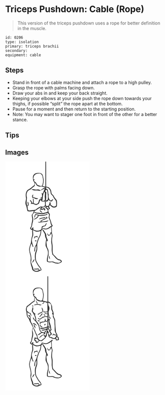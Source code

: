 # Triceps Pushdown: Cable (Rope)
> This version of the triceps pushdown uses a rope for better definition in the muscle.

``` 
id: 0206 
type: isolation 
primary: triceps brachii 
secondary:  
equipment: cable 
``` 

## Steps

 - Stand in front of a cable machine and attach a rope to a high pulley.
 - Grasp the rope with palms facing down.
 - Draw your abs in and keep your back straight.
 - Keeping your elbows at your side push the rope down towards your thighs, if possible “split” the rope apart at the bottom.
 - Pause for a moment and then return to the starting position.
 - Note: You may want to stager one foot in front of the other for a better stance.

## Tips


## Images

<svg width="203pt" height="275pt" viewBox="0 0 203 275" xmlns="http://www.w3.org/2000/svg">
  <g fill="#FFF">
    <path d="M0 0h96.63c-.06 20.05.09 40.11-.08 60.16-2.21-.46-4.4-.98-6.57-1.59 1.83-4.29 2.43-8.98 2.8-13.59-.23-3.78-1.55-7.39-2.12-11.13-.61-3.59-4.07-6.24-7.6-6.47-4.82-.49-10.57-.47-13.97 3.57-3.39 3.48-2.63 8.67-2 13.03.23 2.48 1.84 4.45 3.25 6.38-.05 1.98-.09 3.96-.11 5.94-4.86 3.12-8.52 7.9-13.91 10.21-7.02 3.45-7.65 12.7-6.52 19.51 1.37 5.91-2.96 11.87-.35 17.63 2.25 4.7 2.59 9.95 4.04 14.89 4.76 2.22 10.17.39 15.08-.25.03 3.86-2.84 6.54-4.56 9.7-.45 3.71 1.35 7.24 1.14 10.96-.2 4.8-2.05 9.35-2.29 14.16-.04 2.61-2.07 4.48-3.09 6.73.96 1.99 2.98 5.42 5.51 3.36-1.23 5.65 1.2 11.56-1.08 17.03-1.72 4.71-1.63 9.78-2.41 14.68-1.42 5.32-3.93 10.45-4.14 16.04.11 8.18 4.75 15.8 3.53 24.09-1.11 6.39.53 12.92 2.8 18.88.91 2.44.4 5.71 2.93 7.25 4.2 3.85 10.87 4.17 15.68 1.31 1.65-.66 3.28-1.36 4.87-2.13-.59-5.96-6-9.38-8.51-14.41-1.92-3.53-4.61-6.83-5.04-10.97-.9-6.49-.55-13.39 1.9-19.53 2.89-6.84-.25-14.52 2.18-21.48 1.52-4.59 2.77-9.37 5.36-13.51 2.66-4.38 3.03-9.64 3.3-14.62.86-.95 1.71-1.9 2.57-2.84 1.66 3.94 4.6 7.21 6.16 11.16.33 4.18 1.04 8.33 3.4 11.91-1.16 5.15-1.9 10.45-1.59 15.74 1.29 4.57 4.7 8.31 5.32 13.11 2.04 8.39-3.46 16.26-2.04 24.69 2.89 1.84 6.27 2.55 9.64 1.75 5.02-1.17 8.85 3.59 13.84 3.19 3.65.94 7.19-.61 10.31-2.38 1.48-.89 2.73-3.2 1.07-4.53-1.11-2-3.26-2.82-5.41-3.14-3.82-.63-6.33-3.84-8.78-6.53-1.71-1.98-3.91-3.48-5.58-5.49-2.94-8.13-.52-16.93-2.13-25.28-1.21-5.99-.98-12.23.33-18.19.65-3.03-1.52-5.72-1.48-8.72.06-4.67-.15-9.34-.86-13.95.88-.46 1.76-.91 2.64-1.36-.06-.57-.19-1.69-.25-2.25-1.2-1.46-2.44-2.99-2.62-4.94-.72-4.98-3.36-9.36-4.77-14.13-.07-2.56 1.55-5.05.79-7.64-.7-1.58-1.95-2.83-2.79-4.33-.71-2.09-.62-4.35-.75-6.52 1.3-.69 2.61-1.36 3.85-2.14-.06-1.9-1.58-3.33-2.44-4.92.79-1.35 1.58-2.7 2.36-4.05 2.65 2.23 4.77 5.66 8.54 5.98 2.93.79 6.31-.45 8.24-2.73.47-4.67.77-9.5-.08-14.13-1.87-3.53-5.41-5.89-6.9-9.67-.98-2.74-3.51-4.29-5.37-6.35-1.15-3.36-.67-7.24-2.72-10.29-1.33-1.89-2.72-3.86-4.69-5.13-1.92-.91-4.06-1.15-6.08-1.69-.08-20.02.15-40.03-.11-60.04H203v275H0V0z"/>
    <path d="M71.48 31.6c3.5-3.1 8.43-3.13 12.84-3.01 2.2 1.79 4.83 3.63 5.3 6.66.6 4.22 2.17 8.43 1.44 12.75-.45 3.22-1 6.45-2.13 9.51-.73.32-2.2.96-2.93 1.27-2.87-.96-5.83-1.76-8.52-3.16-1.83-1.33-2.31-3.66-3.53-5.43-1.65-1.3-3.4-2.47-4.9-3.95.16-1.38 2.02-3 .94-4.32-.53.18-1.59.54-2.12.73.01-3.9.29-8.42 3.61-11.05z"/>
    <path d="M71.16 50.42c2.38 1.63 2.9 4.68 4.8 6.7 3.18 2.2 7.22 3.92 11.04 2.34 3.54.99 7.3 1.81 10.33 3.98-5.5-1.51-8.8 3.34-13.06 5.51-1.97-1.92-4.63-2.67-7.3-1.95-4.66.98-9.69-2.47-14.02.13 2.03.4 4.03.94 5.88 1.89 4.41.57 9.09-.48 13.29 1.16 1.5-.42 3.15-.57 4.43-1.56 2.62-1.99 5.93-2.65 8.87-4.01-2.27 3.88-3.49 8.27-5.41 12.32-.54-.53-1.62-1.59-2.16-2.11-.04 3.06 1.63 6.03.51 9.09-.09 2.98-3.61 3.02-5.62 4.11 1.92.09 3.84.22 5.75.38-1.97 1.49-4.43 2.02-6.76 2.68-1.25 3.43-1.01 8.21-4.85 9.92-2.92 1.74-5.99-.06-8.59-1.49.79-3.76.34-7.64-.53-11.34-1.12.44-1.44 1.31-.97 2.62.07 3.17.88 6.61-.77 9.53-1.48-2.86-2.95-5.76-5.19-8.12-.49.42-.98.83-1.47 1.25 1.44 1.68 2.74 3.48 3.76 5.46-.47.56-1.41 1.67-1.88 2.23 2.24.17 4.51.13 6.74.48 2.24.95 4.45 1.97 6.83 2.52 2.01-1.08 4.26-1.79 6.05-3.22 1.07-1.62 1.5-3.54 1.88-5.42h.98c-.2-.48-.58-1.42-.77-1.89.81-.3 2.45-.9 3.26-1.2.39 1.02.83 2.01 1.35 2.97 2.59.58 5.27.32 7.9.23-.14 3.88 1.83 9.1-1.93 11.82-2.76 2.31-6.33-.95-9.26.79-3.96 1.73-7.81 3.91-10.83 7.06-5.45 1.04-11 1.42-16.49 2.18-3.9-1.76-2.38-7.18-3.6-10.54.88-.54 1.8-1.02 2.72-1.48.24-3.29.75-7.08-2.08-9.46-.68 3.37 2.07 7.18-.94 9.9-3.1-6.14-.8-13.3-.83-19.81-1.44-4.23-1.33-8.89.66-12.93 1.39-3.87 5.52-5.36 8.91-6.99 2.46-3.48 6.53-5.21 9.43-8.25-.03-2.5-.06-4.99-.06-7.48m-5.07 37.34c.39-.51.79-1.03 1.19-1.54 3.44 2.11 8.35 5.91 12 2.12-4.58-.57-9.4-1.72-13.24-4.26.71-1.63 1.25-3.33 1.54-5.09-3.86 1.39-3.28 5.93-1.49 8.77z"/>
    <path d="M98.11 62.16c4.88-.43 8.2 3.41 10.15 7.37.89 2.71.9 5.64 1.78 8.36 1.67 2.25 4.49 3.61 5.43 6.38 1.23 4.21 5.11 6.8 6.8 10.75.53 3.47.66 7.07.22 10.56-1.91 2.44-5.73 2.83-8.33 1.3-1.75-1.05-3.3-2.4-4.92-3.63-.07-2.3.57-5.49-2.26-6.4.1 3.2-1.29 6.06-2.57 8.91-2.19 1.3-4.6.7-6.81-.21.35-4.36-.55-8.77.31-13.09.55-3.13.92-6.32.54-9.49-.46-3.26.73-6.5.27-9.76-.87-.77-1.78-1.49-2.74-2.15.88-1.3 1.34-3.06 2.87-3.79 2.27.55 2.11 3.46 2.76 5.26.53 6.47 2.23 13.08.44 19.5-.85.08-2.56.25-3.41.34.06 1.5.11 3.01.16 4.52 2.4-1.36 4.67-3.03 5.78-5.65 1.81 2.48 4.12 4.88 7.52 4.14 1.27-1.81 3.18-3.4 3.19-5.81-1.94 1.2-3.6 2.77-5.3 4.28-5.24-2.83-6.4-9.4-5.39-14.8-2-4.12-.66-9.02-3.24-12.99-2.34-.14-3.4-1.57-3.25-3.9zM94.07 72.44c2.71 2.52.96 6.29 1.11 9.48-.46 3.87 1.26 7.95-.65 11.59-1.8.34-3.59.76-5.38 1.17 1.67-7.4.99-15.48 4.92-22.24zM88.69 110.67c3.31-.77 6.45-2.04 9.28-3.93-.54 1.27-1.18 2.51-1.6 3.83 3.16 2.18 7.14 4.82 5.97 9.34-3.94 2.66-8.8 3.05-13.34 4-3.7-.07-7.27-1.46-11.01-1.3-3.16.28-5.82-1.61-8.63-2.69 2.47-2.22 5.7-3.3 8.21-5.47 2.62-2.19 5.69-3.75 8.85-5.03-.39 2.14-1.58 3.56-3.58 4.26 2.74 2.41 6.79 2.76 9.62.31.9 1.28 1.78 2.57 2.59 3.91a574.9 574.9 0 0 0 1.9-3.38c-.37 0-1.1-.01-1.46-.01-.16-1.79-.31-3.58-.52-5.37-.31.96-.94 2.88-1.26 3.84l-1.62-1.81c-1.37 1.46-2.95 2.73-5.08 2.61.52-1.06 1.01-2.14 1.68-3.11m-5.74 4.92c.2 3.61 3.29 7.22 7.1 7.07-2.37-2.36-4.67-4.78-7.1-7.07z"/>
    <path d="M99.35 108.76c.51-.03 1.54-.09 2.06-.13 2.25.8 4.3 2.52 2.99 5.14-1.66-1.18-3.34-2.31-5.04-3.42 0-.4-.01-1.19-.01-1.59zM92 125.81c3.43-.99 6.94-1.74 10.3-2.98 1.03 1.4 2.33 2.63 3.11 4.2.54 2.37-.71 4.64-.93 6.97.79 2.6 2.11 5.01 3.1 7.54 1.91 3.91 1.05 8.86 4.39 12.09-4.11 1.5-6.85 5.29-11.05 6.6-3.88 1.8-7.9-.56-11.83-.81.66-3.79 4.79-3.59 7.54-4.87 1.76-2.17 2.68-4.91 3.21-7.62-1.93 1.74-3.22 4.02-4.28 6.37-2.45.51-4.95.99-7.17 2.22-1.34 2.3.22 5.86-2.21 7.68-5.53 4.04-12.95 3.18-18.56-.24-.01-1.78.03-3.56.01-5.34-2.52.04-2.77 2.78-3.84 4.48l-1.8-2.4c2.52-3.46 2.74-7.75 3.58-11.78 2.3-5.34 2-11.48.37-16.96-.77-2.28.59-4.49 1.2-6.62.6-.02 1.8-.05 2.4-.07-.12-.73-.35-2.19-.46-2.91 2.72 1.58 5.48 3.54 8.79 3.44 4.74-.02 9.39 2.28 14.13 1.01m-4.93 2.67c-5 .31-9.71-1.56-14.45-2.82-1.38 2.92-3.59 6.29-1.63 9.47.51-2.73 1.29-5.4 2.53-7.89 1.88.69 3.75 1.4 5.59 2.21-1.84 4.19-5.79 6.53-9.72 8.42.17.33.52.99.69 1.31 4.23-2.01 9.35-4.14 10.27-9.35 6.56 1.17 13.38.41 19.55-2.08 1.41-.54 1.88-2.15 2.75-3.22-4.7 2.72-10.22 3.69-15.58 3.95m-3.76 7.91c-1.06.34-1.65 1.35-2.43 2.07 4.97-.92 9.74-2.83 14.8-3.19.28-.52.84-1.54 1.12-2.05-4.58.65-9.14 1.58-13.49 3.17m13.86-2.19c1.3.53 3.72.79 4.52-.53-1.01-.95-4.66-1.44-4.52.53m-11.64 7.43c-.23.95-.45 1.91-.66 2.87-2.18.13-4.35.36-6.5.69 3.86 2.46 8.4-.13 12.57-.05 4.54-.44 10.42.3 13.28-4.09-5.76 1.91-12.02 2.82-17.97 2.73 4.12-4.84 11.59-4.9 16.31-9.01-6.16.88-11.66 3.91-17.03 6.86z"/>
    <path d="M89.79 160.04c6.34 5.46 15.15 1.33 20.6-3.36.41 4.39.6 8.8.66 13.21-.44-.11-1.34-.33-1.79-.43-.8 2.39-1.14 5.39-3.4 6.92-2.76-.53-3.73-3.41-4.95-5.56.49 2.54.78 6.61 4.05 7.01 3.03-.35 4.16-3.52 5.57-5.73 2.42 3.6 1.67 7.85.59 11.75.06 4.41-1.03 8.89.15 13.23 1.44 5.91.26 12.03.79 18.01.43 2.72 1.07 5.41 1.5 8.13 6.15 4.78 9.87 13.88 18.74 13.96.66.9 1.46 1.72 1.83 2.8-1.58 1.14-3.19 2.31-5.04 2.97-2.67.01-5.33-.34-7.98-.6-3.15-1.37-6.28-3.26-9.88-2.58-2.88-.17-7.13 1.53-8.83-1.64.23-4.31.03-8.88 1.91-12.87-.36-5.72 1.15-12.03-2.04-17.19-2.41-3.62-2.19-8.08-2.92-12.2-.45-2.49.15-4.95 1.17-7.21l.77 3.47c.35-.8 1.07-2.4 1.42-3.2-1.2-3.65-3.86-6.89-3.74-10.91.16-4.26-2.74-7.59-4.82-11.02-1.16-1.99-2.85-3.6-4.95-4.57l.59-2.39m18.09 74.26c-.64-2.77-1.08-5.57-1.31-8.4-2.01 2.67-1.32 6.41 1.31 8.4zM66.77 164.54c2.67 1.16 5.17 2.84 8.06 3.41 3.55.29 7.02-.75 10.45-1.52-.52 4.3-1.07 8.75-3.03 12.67-3.8 5.85-5.32 12.76-7.5 19.31-3.62 5.21-5.37 11.7-4.51 18.01 2.26-1.37 1.47-4.31 1.82-6.5-.03-3.03 1.32-5.83 2.78-8.4.19 2.81.58 5.63.31 8.45-.33 3.91-2.91 7.18-3.35 11.06-.83 6.62-.73 13.72 2.21 19.85 2 3.14 3.69 6.48 5.65 9.65 2.52 2.6 4.68 5.52 6.46 8.68-1.29.32-2.57.63-3.85.95-.94-1.23-1.2-3.82-3.22-3.66-3.03.4-6.07.69-9.12.46-.15.39-.44 1.16-.59 1.55 3.33.32 6.65.29 9.97-.17.44.5 1.32 1.48 1.76 1.98-3.45 2.81-8.75 2.76-12-.35-2.16-1.75-1.58-4.83-2.7-7.13-1.8-3.83-2.77-7.96-4.32-11.88 2.37-7.68.31-15.61-1.85-23.05-2.51-7.18-.03-14.86 3.21-21.36.98 2.55 1.88 5.13 2.7 7.75.43.03 1.29.09 1.72.13-1.81-6.57-5.19-13.48-3.05-20.37.57-2.45 1.84-4.66 2.47-7.09.32-4.15-.51-8.28-.48-12.43m3.33 15.49c-.55 1.7-.94 3.55 0 5.19.22-.83.65-2.49.87-3.32 1.8-.44 3.59-.89 5.41-1.24.78.89 1.56 1.82 2.38 2.7-.5-1.79-1.17-3.52-1.82-5.25-2.14 1.09-4.49 1.53-6.84 1.92m1.69 11.03c.83-.02 2.5-.05 3.33-.07.12-.37.37-1.12.49-1.49-1.28-.21-2.56-.41-3.84-.61.01.72.01 1.45.02 2.17m-7.03 51.6c3.34-1.48 4.33-5.19 5.99-8.12-3.62.81-4.61 5.17-5.99 8.12z"/>
  </g>
  <g fill="#333">
    <path d="M96.63 0h1.64c.26 20.01.03 40.02.11 60.04 2.02.54 4.16.78 6.08 1.69 1.97 1.27 3.36 3.24 4.69 5.13 2.05 3.05 1.57 6.93 2.72 10.29 1.86 2.06 4.39 3.61 5.37 6.35 1.49 3.78 5.03 6.14 6.9 9.67.85 4.63.55 9.46.08 14.13-1.93 2.28-5.31 3.52-8.24 2.73-3.77-.32-5.89-3.75-8.54-5.98-.78 1.35-1.57 2.7-2.36 4.05.86 1.59 2.38 3.02 2.44 4.92-1.24.78-2.55 1.45-3.85 2.14.13 2.17.04 4.43.75 6.52.84 1.5 2.09 2.75 2.79 4.33.76 2.59-.86 5.08-.79 7.64 1.41 4.77 4.05 9.15 4.77 14.13.18 1.95 1.42 3.48 2.62 4.94.06.56.19 1.68.25 2.25-.88.45-1.76.9-2.64 1.36.71 4.61.92 9.28.86 13.95-.04 3 2.13 5.69 1.48 8.72-1.31 5.96-1.54 12.2-.33 18.19 1.61 8.35-.81 17.15 2.13 25.28 1.67 2.01 3.87 3.51 5.58 5.49 2.45 2.69 4.96 5.9 8.78 6.53 2.15.32 4.3 1.14 5.41 3.14 1.66 1.33.41 3.64-1.07 4.53-3.12 1.77-6.66 3.32-10.31 2.38-4.99.4-8.82-4.36-13.84-3.19-3.37.8-6.75.09-9.64-1.75-1.42-8.43 4.08-16.3 2.04-24.69-.62-4.8-4.03-8.54-5.32-13.11-.31-5.29.43-10.59 1.59-15.74-2.36-3.58-3.07-7.73-3.4-11.91-1.56-3.95-4.5-7.22-6.16-11.16-.86.94-1.71 1.89-2.57 2.84-.27 4.98-.64 10.24-3.3 14.62-2.59 4.14-3.84 8.92-5.36 13.51-2.43 6.96.71 14.64-2.18 21.48-2.45 6.14-2.8 13.04-1.9 19.53.43 4.14 3.12 7.44 5.04 10.97 2.51 5.03 7.92 8.45 8.51 14.41-1.59.77-3.22 1.47-4.87 2.13-4.81 2.86-11.48 2.54-15.68-1.31-2.53-1.54-2.02-4.81-2.93-7.25-2.27-5.96-3.91-12.49-2.8-18.88 1.22-8.29-3.42-15.91-3.53-24.09.21-5.59 2.72-10.72 4.14-16.04.78-4.9.69-9.97 2.41-14.68 2.28-5.47-.15-11.38 1.08-17.03-2.53 2.06-4.55-1.37-5.51-3.36 1.02-2.25 3.05-4.12 3.09-6.73.24-4.81 2.09-9.36 2.29-14.16.21-3.72-1.59-7.25-1.14-10.96 1.72-3.16 4.59-5.84 4.56-9.7-4.91.64-10.32 2.47-15.08.25-1.45-4.94-1.79-10.19-4.04-14.89-2.61-5.76 1.72-11.72.35-17.63-1.13-6.81-.5-16.06 6.52-19.51 5.39-2.31 9.05-7.09 13.91-10.21.02-1.98.06-3.96.11-5.94-1.41-1.93-3.02-3.9-3.25-6.38-.63-4.36-1.39-9.55 2-13.03 3.4-4.04 9.15-4.06 13.97-3.57 3.53.23 6.99 2.88 7.6 6.47.57 3.74 1.89 7.35 2.12 11.13-.37 4.61-.97 9.3-2.8 13.59 2.17.61 4.36 1.13 6.57 1.59.17-20.05.02-40.11.08-60.16M71.48 31.6c-3.32 2.63-3.6 7.15-3.61 11.05.53-.19 1.59-.55 2.12-.73 1.08 1.32-.78 2.94-.94 4.32 1.5 1.48 3.25 2.65 4.9 3.95 1.22 1.77 1.7 4.1 3.53 5.43 2.69 1.4 5.65 2.2 8.52 3.16.73-.31 2.2-.95 2.93-1.27 1.13-3.06 1.68-6.29 2.13-9.51.73-4.32-.84-8.53-1.44-12.75-.47-3.03-3.1-4.87-5.3-6.66-4.41-.12-9.34-.09-12.84 3.01m-.32 18.82c0 2.49.03 4.98.06 7.48-2.9 3.04-6.97 4.77-9.43 8.25-3.39 1.63-7.52 3.12-8.91 6.99-1.99 4.04-2.1 8.7-.66 12.93.03 6.51-2.27 13.67.83 19.81 3.01-2.72.26-6.53.94-9.9 2.83 2.38 2.32 6.17 2.08 9.46-.92.46-1.84.94-2.72 1.48 1.22 3.36-.3 8.78 3.6 10.54 5.49-.76 11.04-1.14 16.49-2.18 3.02-3.15 6.87-5.33 10.83-7.06 2.93-1.74 6.5 1.52 9.26-.79 3.76-2.72 1.79-7.94 1.93-11.82-2.63.09-5.31.35-7.9-.23-.52-.96-.96-1.95-1.35-2.97-.81.3-2.45.9-3.26 1.2.19.47.57 1.41.77 1.89h-.98c-.38 1.88-.81 3.8-1.88 5.42-1.79 1.43-4.04 2.14-6.05 3.22-2.38-.55-4.59-1.57-6.83-2.52-2.23-.35-4.5-.31-6.74-.48.47-.56 1.41-1.67 1.88-2.23-1.02-1.98-2.32-3.78-3.76-5.46.49-.42.98-.83 1.47-1.25 2.24 2.36 3.71 5.26 5.19 8.12 1.65-2.92.84-6.36.77-9.53-.47-1.31-.15-2.18.97-2.62.87 3.7 1.32 7.58.53 11.34 2.6 1.43 5.67 3.23 8.59 1.49 3.84-1.71 3.6-6.49 4.85-9.92 2.33-.66 4.79-1.19 6.76-2.68-1.91-.16-3.83-.29-5.75-.38 2.01-1.09 5.53-1.13 5.62-4.11 1.12-3.06-.55-6.03-.51-9.09.54.52 1.62 1.58 2.16 2.11 1.92-4.05 3.14-8.44 5.41-12.32-2.94 1.36-6.25 2.02-8.87 4.01-1.28.99-2.93 1.14-4.43 1.56-4.2-1.64-8.88-.59-13.29-1.16-1.85-.95-3.85-1.49-5.88-1.89 4.33-2.6 9.36.85 14.02-.13 2.67-.72 5.33.03 7.3 1.95 4.26-2.17 7.56-7.02 13.06-5.51-3.03-2.17-6.79-2.99-10.33-3.98-3.82 1.58-7.86-.14-11.04-2.34-1.9-2.02-2.42-5.07-4.8-6.7m26.95 11.74c-.15 2.33.91 3.76 3.25 3.9 2.58 3.97 1.24 8.87 3.24 12.99-1.01 5.4.15 11.97 5.39 14.8 1.7-1.51 3.36-3.08 5.3-4.28-.01 2.41-1.92 4-3.19 5.81-3.4.74-5.71-1.66-7.52-4.14-1.11 2.62-3.38 4.29-5.78 5.65-.05-1.51-.1-3.02-.16-4.52.85-.09 2.56-.26 3.41-.34 1.79-6.42.09-13.03-.44-19.5-.65-1.8-.49-4.71-2.76-5.26-1.53.73-1.99 2.49-2.87 3.79.96.66 1.87 1.38 2.74 2.15.46 3.26-.73 6.5-.27 9.76.38 3.17.01 6.36-.54 9.49-.86 4.32.04 8.73-.31 13.09 2.21.91 4.62 1.51 6.81.21 1.28-2.85 2.67-5.71 2.57-8.91 2.83.91 2.19 4.1 2.26 6.4 1.62 1.23 3.17 2.58 4.92 3.63 2.6 1.53 6.42 1.14 8.33-1.3.44-3.49.31-7.09-.22-10.56-1.69-3.95-5.57-6.54-6.8-10.75-.94-2.77-3.76-4.13-5.43-6.38-.88-2.72-.89-5.65-1.78-8.36-1.95-3.96-5.27-7.8-10.15-7.37m-4.04 10.28c-3.93 6.76-3.25 14.84-4.92 22.24 1.79-.41 3.58-.83 5.38-1.17 1.91-3.64.19-7.72.65-11.59-.15-3.19 1.6-6.96-1.11-9.48m-5.38 38.23c-.67.97-1.16 2.05-1.68 3.11 2.13.12 3.71-1.15 5.08-2.61l1.62 1.81c.32-.96.95-2.88 1.26-3.84.21 1.79.36 3.58.52 5.37.36 0 1.09.01 1.46.01a574.9 574.9 0 0 1-1.9 3.38c-.81-1.34-1.69-2.63-2.59-3.91-2.83 2.45-6.88 2.1-9.62-.31 2-.7 3.19-2.12 3.58-4.26-3.16 1.28-6.23 2.84-8.85 5.03-2.51 2.17-5.74 3.25-8.21 5.47 2.81 1.08 5.47 2.97 8.63 2.69 3.74-.16 7.31 1.23 11.01 1.3 4.54-.95 9.4-1.34 13.34-4 1.17-4.52-2.81-7.16-5.97-9.34.42-1.32 1.06-2.56 1.6-3.83-2.83 1.89-5.97 3.16-9.28 3.93m10.66-1.91c0 .4.01 1.19.01 1.59 1.7 1.11 3.38 2.24 5.04 3.42 1.31-2.62-.74-4.34-2.99-5.14-.52.04-1.55.1-2.06.13M92 125.81c-4.74 1.27-9.39-1.03-14.13-1.01-3.31.1-6.07-1.86-8.79-3.44.11.72.34 2.18.46 2.91-.6.02-1.8.05-2.4.07-.61 2.13-1.97 4.34-1.2 6.62 1.63 5.48 1.93 11.62-.37 16.96-.84 4.03-1.06 8.32-3.58 11.78l1.8 2.4c1.07-1.7 1.32-4.44 3.84-4.48.02 1.78-.02 3.56-.01 5.34 5.61 3.42 13.03 4.28 18.56.24 2.43-1.82.87-5.38 2.21-7.68 2.22-1.23 4.72-1.71 7.17-2.22 1.06-2.35 2.35-4.63 4.28-6.37-.53 2.71-1.45 5.45-3.21 7.62-2.75 1.28-6.88 1.08-7.54 4.87 3.93.25 7.95 2.61 11.83.81 4.2-1.31 6.94-5.1 11.05-6.6-3.34-3.23-2.48-8.18-4.39-12.09-.99-2.53-2.31-4.94-3.1-7.54.22-2.33 1.47-4.6.93-6.97-.78-1.57-2.08-2.8-3.11-4.2-3.36 1.24-6.87 1.99-10.3 2.98m-2.21 34.23l-.59 2.39c2.1.97 3.79 2.58 4.95 4.57 2.08 3.43 4.98 6.76 4.82 11.02-.12 4.02 2.54 7.26 3.74 10.91-.35.8-1.07 2.4-1.42 3.2l-.77-3.47c-1.02 2.26-1.62 4.72-1.17 7.21.73 4.12.51 8.58 2.92 12.2 3.19 5.16 1.68 11.47 2.04 17.19-1.88 3.99-1.68 8.56-1.91 12.87 1.7 3.17 5.95 1.47 8.83 1.64 3.6-.68 6.73 1.21 9.88 2.58 2.65.26 5.31.61 7.98.6 1.85-.66 3.46-1.83 5.04-2.97-.37-1.08-1.17-1.9-1.83-2.8-8.87-.08-12.59-9.18-18.74-13.96-.43-2.72-1.07-5.41-1.5-8.13-.53-5.98.65-12.1-.79-18.01-1.18-4.34-.09-8.82-.15-13.23 1.08-3.9 1.83-8.15-.59-11.75-1.41 2.21-2.54 5.38-5.57 5.73-3.27-.4-3.56-4.47-4.05-7.01 1.22 2.15 2.19 5.03 4.95 5.56 2.26-1.53 2.6-4.53 3.4-6.92.45.1 1.35.32 1.79.43-.06-4.41-.25-8.82-.66-13.21-5.45 4.69-14.26 8.82-20.6 3.36m-23.02 4.5c-.03 4.15.8 8.28.48 12.43-.63 2.43-1.9 4.64-2.47 7.09-2.14 6.89 1.24 13.8 3.05 20.37-.43-.04-1.29-.1-1.72-.13-.82-2.62-1.72-5.2-2.7-7.75-3.24 6.5-5.72 14.18-3.21 21.36 2.16 7.44 4.22 15.37 1.85 23.05 1.55 3.92 2.52 8.05 4.32 11.88 1.12 2.3.54 5.38 2.7 7.13 3.25 3.11 8.55 3.16 12 .35-.44-.5-1.32-1.48-1.76-1.98-3.32.46-6.64.49-9.97.17.15-.39.44-1.16.59-1.55 3.05.23 6.09-.06 9.12-.46 2.02-.16 2.28 2.43 3.22 3.66 1.28-.32 2.56-.63 3.85-.95a42.227 42.227 0 0 0-6.46-8.68c-1.96-3.17-3.65-6.51-5.65-9.65-2.94-6.13-3.04-13.23-2.21-19.85.44-3.88 3.02-7.15 3.35-11.06.27-2.82-.12-5.64-.31-8.45-1.46 2.57-2.81 5.37-2.78 8.4-.35 2.19.44 5.13-1.82 6.5-.86-6.31.89-12.8 4.51-18.01 2.18-6.55 3.7-13.46 7.5-19.31 1.96-3.92 2.51-8.37 3.03-12.67-3.43.77-6.9 1.81-10.45 1.52-2.89-.57-5.39-2.25-8.06-3.41z"/>
    <path d="M66.09 87.76c-1.79-2.84-2.37-7.38 1.49-8.77-.29 1.76-.83 3.46-1.54 5.09 3.84 2.54 8.66 3.69 13.24 4.26-3.65 3.79-8.56-.01-12-2.12-.4.51-.8 1.03-1.19 1.54zM82.95 115.59c2.43 2.29 4.73 4.71 7.1 7.07-3.81.15-6.9-3.46-7.1-7.07zM87.07 128.48c5.36-.26 10.88-1.23 15.58-3.95-.87 1.07-1.34 2.68-2.75 3.22-6.17 2.49-12.99 3.25-19.55 2.08-.92 5.21-6.04 7.34-10.27 9.35-.17-.32-.52-.98-.69-1.31 3.93-1.89 7.88-4.23 9.72-8.42-1.84-.81-3.71-1.52-5.59-2.21-1.24 2.49-2.02 5.16-2.53 7.89-1.96-3.18.25-6.55 1.63-9.47 4.74 1.26 9.45 3.13 14.45 2.82zM83.31 136.39c4.35-1.59 8.91-2.52 13.49-3.17-.28.51-.84 1.53-1.12 2.05-5.06.36-9.83 2.27-14.8 3.19.78-.72 1.37-1.73 2.43-2.07zM97.17 134.2c-.14-1.97 3.51-1.48 4.52-.53-.8 1.32-3.22 1.06-4.52.53zM85.53 141.63c5.37-2.95 10.87-5.98 17.03-6.86-4.72 4.11-12.19 4.17-16.31 9.01 5.95.09 12.21-.82 17.97-2.73-2.86 4.39-8.74 3.65-13.28 4.09-4.17-.08-8.71 2.51-12.57.05 2.15-.33 4.32-.56 6.5-.69.21-.96.43-1.92.66-2.87zM70.1 180.03c2.35-.39 4.7-.83 6.84-1.92.65 1.73 1.32 3.46 1.82 5.25-.82-.88-1.6-1.81-2.38-2.7-1.82.35-3.61.8-5.41 1.24-.22.83-.65 2.49-.87 3.32-.94-1.64-.55-3.49 0-5.19zM71.79 191.06c-.01-.72-.01-1.45-.02-2.17 1.28.2 2.56.4 3.84.61-.12.37-.37 1.12-.49 1.49-.83.02-2.5.05-3.33.07zM107.88 234.3c-2.63-1.99-3.32-5.73-1.31-8.4.23 2.83.67 5.63 1.31 8.4zM64.76 242.66c1.38-2.95 2.37-7.31 5.99-8.12-1.66 2.93-2.65 6.64-5.99 8.12z"/>
  </g>
</svg>

<svg width="203pt" height="275pt" viewBox="0 0 203 275" xmlns="http://www.w3.org/2000/svg">
  <g fill="#FFF">
    <path d="M0 0h101.64c-.03 20.37.03 40.74-.04 61.11-3.84-.5-7.44-1.96-11.21-2.74 1.13-4.38 2.06-8.85 2.4-13.37-.24-3.79-1.63-7.39-2.15-11.14-.58-3.6-4.09-6.25-7.62-6.47-4.82-.45-10.56-.47-13.95 3.59-3.63 3.8-2.43 9.42-1.82 14.08.23 2.17 2 3.63 3.22 5.27-.24 2.84-.59 5.68-1.02 8.5-6.46 3.3-11.15 9.01-17.42 12.61-1.49 3.57-3.06 7.55-1.68 11.43 1.55 4.1.68 8.61 2.06 12.74 1.14 3.36 4.34 5.51 5.36 8.93.98 2.75 2.07 5.49 3.76 7.89 2.28 3.27 3.23 7.22 5.48 10.51-4.58 6.52-.43 14.51-2.65 21.59-.74 2.81-1.27 5.67-1.48 8.57-.04 2.81-2.27 4.84-3.32 7.3 1.26 1.29 2.51 2.6 3.75 3.92.8-.69 1.61-1.37 2.4-2.07-1.24 3.85-.76 7.92-.43 11.87.36 3.45-1.53 6.55-2.11 9.87-1.03 4.54-.47 9.37-2.2 13.76-1.4 4.09-2.91 8.23-3.3 12.56-.16 6.79 3.07 13.06 3.63 19.77.49 3.59-.67 7.14-.57 10.71 1.02 3.64.79 7.59 2.52 11.02 1.3 2.43 1.19 5.26 2.1 7.79 4.02 4.98 11.99 6.46 17.26 2.65 1.7-.34 3.31-1.01 4.75-1.99-.41-5.97-6.01-9.23-8.39-14.26-1.89-3.56-4.64-6.82-5.07-10.97-.93-6.72-.54-13.86 2.11-20.17 1.84-4.4.81-9.26.99-13.87-.28-5.58 2.33-10.66 3.94-15.85 1.08-3.22 3.61-5.78 4.33-9.16 1.08-3.53.88-7.29 1.76-10.85.85-.86 2.04-1.24 3.08-1.82.51 5.16 5.99 8.3 5.69 13.65-.14 3.34 1.5 6.25 3.02 9.09-1.23 5.16-1.87 10.48-1.61 15.79.57 2.14 1.68 4.09 2.71 6.04 3.34 5.67 3.85 12.74 1.88 18.97-1.27 4.11-1.69 8.42-1.29 12.71 3.89 3.17 8.75 1.54 13.23 1.72 4.62 2.28 9.67 3.97 14.89 3.33 2.82-1.24 7.07-1.89 7.58-5.59-1.31-3.19-4.47-4.47-7.67-4.85-5.3-2.32-8.14-7.87-12.7-11.26-3.47-8.11-.69-17.27-2.42-25.74-1.07-4.28-.75-8.71-.62-13.08.15-2.68 1.67-5.34.88-8.03-2.67-6.23-.71-13.15-2.22-19.65 2.19-.78 3.06-2.29 2.05-4.47-4.05 2.87-7.84 6.29-12.44 8.26-4.25 1.91-8.7-.47-12.89-1.32-.51 5.53-6.59 6.99-11.21 7.14-3.43.07-6.41-1.87-9.48-3.1-.03-1.7-.05-3.39-.05-5.09-.45.07-1.35.19-1.79.25-.59 1.4-1.2 2.8-1.82 4.19-.61-.88-1.21-1.77-1.82-2.66 2.56-3.56 2.7-7.97 3.7-12.07 2.1-5.28 1.82-11.27.16-16.63-1.11-2.51.8-4.84 1.6-7.11 1.69 5.03 4.16 9.74 6 14.7 1.93 2.82 3.17 6 3.71 9.38-2.19-.07-4.36-.42-6.41-1.21-.48 2.49-.91 4.98-1.26 7.5.73.12 2.18.36 2.91.49.71 1.7.68 4.4 2.9 4.88 2.4.56 4.32-1.6 6.01-2.93-2.02-.86-3.95.14-5.56 1.35-.46-2.72-1.12-5.51-4.38-5.72.28-.62.83-1.86 1.11-2.48 1.55-.09 3.09-.18 4.64-.28.82 2.51 2.36 4.89 5.34 4.63l-5.9 1.15c3.8.23 7.68-.31 11.45.39 2.95-2.98 6.35-5.45 9.46-8.25.09-.53.28-1.58.37-2.1.43-.26 1.3-.77 1.73-1.02.51-3.28.95-6.6 2.27-9.68.3.84.89 2.51 1.18 3.35.61-.82 1.22-1.63 1.84-2.44-.68-2.27-1.54-4.59-3.92-5.57.85-1.3 1.46-2.95 3.04-3.54 1.1 3.24 1.81 6.72 4.27 9.27 1.99 2.14.18 4.8-1.81 6.09-.55-1.59-1.08-3.19-1.57-4.79-.49.84-.97 1.68-1.46 2.53.05 3.21 1.43 6.04 3.49 8.43-.04-.38-.11-1.15-.15-1.53 4.61 2.31 9.45 5.06 14.8 3.39.07 1.21.13 2.42.2 3.64 2.59.46 5.18.1 7.57-.96-.28-3.02-.21-7.3-3.99-8.08 1.55-3.98-1.85-7.05-3.22-10.45-1.09-9.29-1.75-18.64-1.94-27.99.09-4.69-4.56-7.86-3.56-12.7l-2.3 1.23c.39 2.12.83 4.26 2.01 6.1 3.19 4.92 1.88 10.98 2.56 16.47.66 4.93-.42 9.93.43 14.84 1.09 3.65 4.38 6.81 3.53 10.87-.37 2.57-2.37 4.47-4.42 5.84-3.81-.2-6.94-3.23-10.88-3.14-.53-.66-1.05-1.32-1.58-1.98 2.52-1.03 4.56-2.83 6.36-4.82-.98-2.27-2.33-4.34-3.9-6.24 1.13-1.56 2.25-3.12 3.39-4.67-.35-.34-1.05-1.04-1.4-1.38.13-5.71-1.75-11.18-3.73-16.45-1.09-2.83 1.01-5.81.1-8.62-.4.29-1.2.89-1.6 1.18l-1.89-1.05c.16-3.55.02-7.11.25-10.66.9 3.49 1.14 7.08 1.15 10.66.47-.58 1.42-1.73 1.89-2.31-.36-4.45-2.21-8.65-2.44-13.12.2-3.13 2.63-5.76 2.22-9.01.44-3.03-1.61-5.43-2.67-8.05-.56-1.95-.26-4.01-.32-6 2.85.69 5.44 2.44 6.9 5.02.88 3.78.3 7.7.75 11.52.79 2.59 2.28 4.9 3.3 7.4-.39.48-1.18 1.46-1.57 1.94.74 1.66 1.49 3.31 2.23 4.98l1.68-2.13c-.15-3.71-.99-7.35-2.67-10.66-1.8-3.49-.22-7.69-1.94-11.21-1.85-3.78-3.97-8.4-8.67-9.04-.13-20.25.11-40.51-.13-60.76H203v275H0V0m107.13 98.33c-.46 1.38 1.15 3.21 2.43 3.57.58-1.41-.95-3.55-2.43-3.57m8 39.67c-.41 1.61-.9 3.19-1.34 4.8.93-.92 1.85-1.85 2.77-2.78 1.8.98 3.65 1.9 5.65 2.42-.07-2.57-3.24-4.06-5.36-2.83l.04-1.61h-1.76z"/>
    <path d="M71.42 31.63c3.52-3.16 8.49-3.21 12.94-3.04 2.18 1.78 4.76 3.6 5.27 6.57.53 4.26 2.24 8.47 1.45 12.81-.56 3.27-.82 6.67-2.33 9.67-.92.38-1.84.76-2.75 1.15-2.7-.87-5.43-1.69-8.01-2.86-2.28-1.13-2.74-3.85-4.04-5.78-1.71-1.24-3.49-2.38-4.91-3.96.22-1.4 2.06-2.99.92-4.35-.53.24-1.6.73-2.13.97.04-3.92.25-8.51 3.59-11.18z"/>
    <path d="M71.02 50.38c3.2 1.87 3.13 6.65 6.85 7.91 4.73 2.77 10.37 1.98 15.54 3.07-1.3 2.2-3.19 3.81-5.69 4.43 1.31-.06 2.63.03 3.92-.25 1.44-1.01 2.06-2.79 3.02-4.21 1.68.68 3.4 1.2 5.15 1.64-.16.5-.48 1.49-.64 1.98.62-.54 1.86-1.64 2.48-2.19-.38 7.13.17 14.28-.01 21.42-3.24.91-6.62 1.59-9.56-.53l-.63 1.64c3.19 2.29 6.89 1.33 10.34.29-.15 1.26.18 4.9-2.08 3.92-1.65-1.28-4.43-1.54-4.87 1.18-.72.01-2.15.04-2.87.05 1.86 1.52 3.67 3.87 1.97 6.25-1.26 0-2.53.01-3.79.02-.37.46-1.1 1.39-1.47 1.86-2.08.42-3.61 1.81-4.87 3.44-1.82-.61-3.47-1.6-5.09-2.62.09 3.15 3.31 3.6 5.71 4.15 1.3-2.55 4.37-2.61 6.16-4.57 1.8-.55 4.57-.53 4.85-3.01 1.26 2.17 4.1 1.09 6.1 1.62-.07 3.17.89 6.81-1.28 9.52-.71-.09-2.12-.26-2.83-.35.18-2.22-.78-4.21-1.76-6.13-.2 2.28-.12 4.63-.9 6.81-1.89 2.17-5.05.14-7.29 1.65-1.37 1-2.94.54-4.29-.22-.26.12-.79.38-1.05.5.51.31 1.54.92 2.06 1.22-.47.93-.96 1.85-1.41 2.79.74.51 2.21 1.51 2.95 2.01-.45-1.51-.92-3.02-1.41-4.52l1.76.77c3.35-2.2 7.81-.75 10.79-3.77l2.48 1.44c.54-.58 1.61-1.76 2.15-2.34.15 4.33.13 8.68.19 13.02-5.53 2.9-12.1 4.18-18.28 3.21.46.61 1.37 1.81 1.83 2.41 5.83 1.4 11.11-2.11 16.75-2.66-.14.79-.29 1.58-.45 2.37-.53-.18-1.57-.54-2.1-.72-.52.44-1.57 1.31-2.09 1.74-3.25 1.25-6.73 1.75-10.2 1.83.22.4.66 1.2.88 1.59 2.67.1 5.42.02 7.82-1.29 1.22-.91 2.45.11 3.46.77l.37-1.87c.24 4.88-.44 9.9-2.44 14.37-2 2.5-3.48-2.22-3.51-3.82.73.07 2.2.2 2.93.27-1.48-2.82.88-5.42 2-7.89-1.09-.62-2.13.07-3.03.68l-1.11 3.63c-2.76-.51-5.56-.93-8.1-2.17-3.96-5.31-3.24-12.21-6.1-17.97-1.32-3.18-3.91-5.56-5.98-8.24.64-5.35-1.17-10.45-3.52-15.16.73-.07 2.21-.21 2.95-.27-2.98-2.21-5.95-4.56-7.83-7.81 1.3-3.03 2.38-7.28.03-10.04-.95 3.41-.99 7.01-2.23 10.35 4.63 6.28 8.69 13.43 9.14 21.41-3.42-.68-3.22-4.91-5.85-6.63-.85 3.26 1.95 5.62 3.93 7.71 2.45 2.22 4.53 4.83 6.03 7.79 6.19 5.39 2.66 15.94 9.88 20.78-3.57 1.46-6.39 4.18-9.27 6.66 3.14-.2 5.89-1.76 8.04-3.99 1.64-1.84 4.17-1.19 6.34-1.18.98.95 1.44 2.08 1.38 3.39-5.38.62-9.56 4.77-12.43 9.11 4.08-2.64 7.58-6.05 11.59-8.8-.49 2.93 2.15 4.46 3.6 6.55-3.14 2.68-6.32 5.32-9.77 7.59-2.24-.75-4.88-1.19-6.11-3.47-2.41-2.87-2.25-6.82-3.68-10.13-1.01-1.9-2.55-3.54-3.11-5.65-1.41-6.72-7.02-11.81-7.76-18.73-.77-2.58-3.01-4.46-3.81-7.04-1.48-4.94.38-10.59-2.7-15.07-.97-1.62-4.43-1.1-3.27 1.19 3.49.56 3.47 4.39 4.21 7.12-2.06-1.69-4.57-3.18-5.57-5.79-1.25-3.37-1.27-7.01-1.3-10.56.85.79 1.69 1.6 2.57 2.36l.56.37 2.38.48c1.82 2.17 2.83 4.85 4.02 7.39.08-3.43-.77-6.76-3.12-9.33l-.33 1.25c-2.71-1.21-4.29-3.95-7.03-5.11-.22-3.04-1.01-6.38.51-9.21 2.8-3.37 7.02-5.09 9.98-8.28 2.34-2.46 5.54-3.74 8.22-5.74-.91-3.22.7-6.39 0-9.64m2.1 6.76c1.46 3.05 2.54 6.25 3.71 9.41-2.28.54-4.56 1.06-6.89 1.29l.48 1.64c3.72-.77 7.67-2.22 11.4-.65 1.93.91 4.28 1.1 5.71-.81-3.47.06-6.65-1.6-10.13-1.46 1.02-3.78-2.3-6.63-4.28-9.42m-8.56 13.2c-.58 1.71 3.2 2.8 3.48 1.05-.87-.8-2.32-1.44-3.48-1.05m22.91 4.77c.62 2.34 1.43 4.62 2.08 6.95-.4 1.24-.77 2.48-1.12 3.72-1.84.79-3.79 1.28-5.64 2.03-1.74 1.22-3.42 2.56-5.44 3.28.92.29 1.85.6 2.78.91 1.01-.9 2-1.82 2.99-2.74 2.23-.81 5.37-.83 6.48-3.33.85-1.8 2.26-3.79 1.26-5.84-.76-1.83-1.11-4.48-3.39-4.98m-2.2 18.29c-.8 1.74-3.33 2.33-3.09 4.54 3.88-1.67 5.26-5.82 8.62-8.06-2.64-1.81-4.43 1.56-5.53 3.52m-8.44 12.9c1.38.65 2.65 1.69 4.21 1.83.99-.59 1.49-1.62 1.98-2.6-2.06.29-4.13.54-6.19.77m-11.15 7.44c4.06.51 7.17 2.94 10.35 5.27-1.39-3.62-6.62-8.66-10.35-5.27m30.84.42c-1.43.19-3.14 2.09-2.12 3.47 1.45.6 3.89-2.86 2.12-3.47m-27.42 1.2c-1.4 3.75 1.92 7.05 3.94 9.87-.33-3.6-1.96-6.91-3.94-9.87m13.86.25c-.25 2.57 1.85 4.4 3.43 6.12 1.06.59 2.72 1.44 3.54.03-2.94-1.34-4.56-4.18-6.97-6.15z"/>
    <path d="M93.82 91.88A9.74 9.74 0 0 0 97 89.51c1.06 1.87 3.08 1.1 4.5.11.13 2.15.16 4.3.16 6.46-1.94-.11-3.87-.19-5.81-.27.46-1.77-.74-2.94-2.03-3.93zM104.61 122.14c-1.77-6.16-1.72-12.87.03-19.02.2 3.93-.49 8.01.93 11.78 1.26 4.66 3.33 9.13 3.37 14.04-.5.24-1.49.72-1.98.97-.26-1.39-.51-2.77-.75-4.15-1.01-.5-2.01-1-3.02-1.5.47-.71.94-1.41 1.42-2.12m1.89 1.64c.58-1.29-.02-2.96-.83-4.01-1.61.47-1.17 4.76.83 4.01zM122.54 147.98c.62-.91 1.25-1.81 1.88-2.71 2.24 1.45 2.94 3.73 2.34 6.27l-3.14.4c-.34-1.33-.7-2.65-1.08-3.96zM89.73 159.7c6.08 6.07 15.18 1.58 20.65-3 .51 4.4.65 8.83.63 13.26-.45-.12-1.35-.37-1.8-.5-.73 2.39-1.04 5.6-3.45 6.86-2.79-.52-3.72-3.51-4.9-5.68.47 2.61.8 6.76 4.15 7.2 3.03-.47 4.16-3.62 5.66-5.86.72 2.22 2.03 4.49 1.52 6.91-1.33 5.06-1.39 10.34-1.4 15.54 1.42 5.42 1.32 11.04 1.14 16.6-.29 4.12 1.08 8.07 1.61 12.12 4.24 3.53 7.3 8.25 11.57 11.72 2.8 2.48 7.98 1 9.23 5.25-1.78.96-3.47 2.11-5.34 2.89-2.65-.07-5.29-.44-7.94-.62-3.13-1.41-6.25-3.31-9.85-2.61-2.88-.16-7.2 1.56-8.83-1.69.32-4.26-.08-8.89 1.96-12.77-.46-5.8 1.17-12.2-2.16-17.39-2.41-3.56-2.06-8-2.85-12.04-.48-2.59.21-5.14 1.24-7.5l.57 3.6c3.17-2.29.32-5.69-.76-8.26-1.89-2.99-.97-6.66-2.13-9.84-1.92-3.73-4.21-7.29-6.99-10.44l.23-1.75c-.59.32-1.77.95-2.36 1.27l.6-3.27m18.25 74.44c-.79-2.67-1.29-5.41-1.44-8.19-1.94 2.55-1.41 6.54 1.44 8.19zM66.61 164.76c2.85.79 5.33 2.57 8.23 3.2 3.54.29 7-.77 10.41-1.59-.5 4.61-1.07 9.44-3.42 13.54-3.95 5.84-4.71 13.1-7.68 19.39a26.978 26.978 0 0 0-4.02 16.86c2.33-.55 1.49-3.4 1.85-5.13-.13-3.4 1.08-6.67 2.9-9.48.35 4.42 1 9.13-1.07 13.26-2.99 6.25-2.87 13.52-1.72 20.21.78 5.59 4.75 9.83 7.07 14.79 2.5 2.93 5.08 5.83 6.9 9.27-1.23.59-2.56.9-3.91 1.01-.84-1.3-1.1-3.69-3.11-3.62-3.02.5-6.06.79-9.12.48-.14.39-.42 1.18-.57 1.58 3.36.17 6.66.36 9.98-.24.43.51 1.28 1.53 1.71 2.04-3.44 2.88-8.82 2.74-12.04-.4-2.17-1.75-1.48-4.82-2.62-7.1-1.9-3.79-2.73-7.97-4.36-11.86 3.03-9.26-1-18.46-2.78-27.48-.51-5.88 1.55-11.78 4.19-16.95.96 2.53 1.85 5.09 2.68 7.67.65.05 1.3.11 1.95.16-1.59-3.98-3.06-8.02-3.61-12.29-1.53-5.17 1.14-10.16 2.75-14.94.38-4.12-.37-8.26-.59-12.38m3.42 15.09c-.1 1.72-1.22 3.77.17 5.25.19-.8.58-2.4.77-3.2 1.94-.42 3.86-.93 5.76-1.54.16 1.37.85 2.33 2.06 2.88-.57-1.75-1.23-3.46-1.89-5.18-2.09 1.25-4.43 1.83-6.87 1.79m1.78 11.2l3.34-.08c.1-.37.31-1.12.42-1.49-1.27-.19-2.53-.37-3.8-.55.02.7.03 1.41.04 2.12m-6.97 51.55c3.29-1.43 4.15-5.11 5.89-7.9-3.55.46-4.62 5.06-5.89 7.9z"/>
  </g>
  <g fill="#333">
    <path d="M101.64 0h1.63c.24 20.25 0 40.51.13 60.76 4.7.64 6.82 5.26 8.67 9.04 1.72 3.52.14 7.72 1.94 11.21 1.68 3.31 2.52 6.95 2.67 10.66L115 93.8c-.74-1.67-1.49-3.32-2.23-4.98.39-.48 1.18-1.46 1.57-1.94-1.02-2.5-2.51-4.81-3.3-7.4-.45-3.82.13-7.74-.75-11.52-1.46-2.58-4.05-4.33-6.9-5.02.06 1.99-.24 4.05.32 6 1.06 2.62 3.11 5.02 2.67 8.05.41 3.25-2.02 5.88-2.22 9.01.23 4.47 2.08 8.67 2.44 13.12-.47.58-1.42 1.73-1.89 2.31-.01-3.58-.25-7.17-1.15-10.66-.23 3.55-.09 7.11-.25 10.66l1.89 1.05c.4-.29 1.2-.89 1.6-1.18.91 2.81-1.19 5.79-.1 8.62 1.98 5.27 3.86 10.74 3.73 16.45.35.34 1.05 1.04 1.4 1.38-1.14 1.55-2.26 3.11-3.39 4.67 1.57 1.9 2.92 3.97 3.9 6.24-1.8 1.99-3.84 3.79-6.36 4.82.53.66 1.05 1.32 1.58 1.98 3.94-.09 7.07 2.94 10.88 3.14 2.05-1.37 4.05-3.27 4.42-5.84.85-4.06-2.44-7.22-3.53-10.87-.85-4.91.23-9.91-.43-14.84-.68-5.49.63-11.55-2.56-16.47-1.18-1.84-1.62-3.98-2.01-6.1l2.3-1.23c-1 4.84 3.65 8.01 3.56 12.7.19 9.35.85 18.7 1.94 27.99 1.37 3.4 4.77 6.47 3.22 10.45 3.78.78 3.71 5.06 3.99 8.08-2.39 1.06-4.98 1.42-7.57.96-.07-1.22-.13-2.43-.2-3.64-5.35 1.67-10.19-1.08-14.8-3.39.04.38.11 1.15.15 1.53-2.06-2.39-3.44-5.22-3.49-8.43.49-.85.97-1.69 1.46-2.53.49 1.6 1.02 3.2 1.57 4.79 1.99-1.29 3.8-3.95 1.81-6.09-2.46-2.55-3.17-6.03-4.27-9.27-1.58.59-2.19 2.24-3.04 3.54 2.38.98 3.24 3.3 3.92 5.57-.62.81-1.23 1.62-1.84 2.44-.29-.84-.88-2.51-1.18-3.35-1.32 3.08-1.76 6.4-2.27 9.68-.43.25-1.3.76-1.73 1.02-.09.52-.28 1.57-.37 2.1-3.11 2.8-6.51 5.27-9.46 8.25-3.77-.7-7.65-.16-11.45-.39l5.9-1.15c-2.98.26-4.52-2.12-5.34-4.63-1.55.1-3.09.19-4.64.28-.28.62-.83 1.86-1.11 2.48 3.26.21 3.92 3 4.38 5.72 1.61-1.21 3.54-2.21 5.56-1.35-1.69 1.33-3.61 3.49-6.01 2.93-2.22-.48-2.19-3.18-2.9-4.88-.73-.13-2.18-.37-2.91-.49.35-2.52.78-5.01 1.26-7.5 2.05.79 4.22 1.14 6.41 1.21-.54-3.38-1.78-6.56-3.71-9.38-1.84-4.96-4.31-9.67-6-14.7-.8 2.27-2.71 4.6-1.6 7.11 1.66 5.36 1.94 11.35-.16 16.63-1 4.1-1.14 8.51-3.7 12.07.61.89 1.21 1.78 1.82 2.66.62-1.39 1.23-2.79 1.82-4.19.44-.06 1.34-.18 1.79-.25 0 1.7.02 3.39.05 5.09 3.07 1.23 6.05 3.17 9.48 3.1 4.62-.15 10.7-1.61 11.21-7.14 4.19.85 8.64 3.23 12.89 1.32 4.6-1.97 8.39-5.39 12.44-8.26 1.01 2.18.14 3.69-2.05 4.47 1.51 6.5-.45 13.42 2.22 19.65.79 2.69-.73 5.35-.88 8.03-.13 4.37-.45 8.8.62 13.08 1.73 8.47-1.05 17.63 2.42 25.74 4.56 3.39 7.4 8.94 12.7 11.26 3.2.38 6.36 1.66 7.67 4.85-.51 3.7-4.76 4.35-7.58 5.59-5.22.64-10.27-1.05-14.89-3.33-4.48-.18-9.34 1.45-13.23-1.72-.4-4.29.02-8.6 1.29-12.71 1.97-6.23 1.46-13.3-1.88-18.97-1.03-1.95-2.14-3.9-2.71-6.04-.26-5.31.38-10.63 1.61-15.79-1.52-2.84-3.16-5.75-3.02-9.09.3-5.35-5.18-8.49-5.69-13.65-1.04.58-2.23.96-3.08 1.82-.88 3.56-.68 7.32-1.76 10.85-.72 3.38-3.25 5.94-4.33 9.16-1.61 5.19-4.22 10.27-3.94 15.85-.18 4.61.85 9.47-.99 13.87-2.65 6.31-3.04 13.45-2.11 20.17.43 4.15 3.18 7.41 5.07 10.97 2.38 5.03 7.98 8.29 8.39 14.26-1.44.98-3.05 1.65-4.75 1.99-5.27 3.81-13.24 2.33-17.26-2.65-.91-2.53-.8-5.36-2.1-7.79-1.73-3.43-1.5-7.38-2.52-11.02-.1-3.57 1.06-7.12.57-10.71-.56-6.71-3.79-12.98-3.63-19.77.39-4.33 1.9-8.47 3.3-12.56 1.73-4.39 1.17-9.22 2.2-13.76.58-3.32 2.47-6.42 2.11-9.87-.33-3.95-.81-8.02.43-11.87-.79.7-1.6 1.38-2.4 2.07-1.24-1.32-2.49-2.63-3.75-3.92 1.05-2.46 3.28-4.49 3.32-7.3.21-2.9.74-5.76 1.48-8.57 2.22-7.08-1.93-15.07 2.65-21.59-2.25-3.29-3.2-7.24-5.48-10.51-1.69-2.4-2.78-5.14-3.76-7.89-1.02-3.42-4.22-5.57-5.36-8.93-1.38-4.13-.51-8.64-2.06-12.74-1.38-3.88.19-7.86 1.68-11.43 6.27-3.6 10.96-9.31 17.42-12.61.43-2.82.78-5.66 1.02-8.5-1.22-1.64-2.99-3.1-3.22-5.27-.61-4.66-1.81-10.28 1.82-14.08 3.39-4.06 9.13-4.04 13.95-3.59 3.53.22 7.04 2.87 7.62 6.47.52 3.75 1.91 7.35 2.15 11.14-.34 4.52-1.27 8.99-2.4 13.37 3.77.78 7.37 2.24 11.21 2.74.07-20.37.01-40.74.04-61.11M71.42 31.63c-3.34 2.67-3.55 7.26-3.59 11.18.53-.24 1.6-.73 2.13-.97 1.14 1.36-.7 2.95-.92 4.35 1.42 1.58 3.2 2.72 4.91 3.96 1.3 1.93 1.76 4.65 4.04 5.78 2.58 1.17 5.31 1.99 8.01 2.86.91-.39 1.83-.77 2.75-1.15 1.51-3 1.77-6.4 2.33-9.67.79-4.34-.92-8.55-1.45-12.81-.51-2.97-3.09-4.79-5.27-6.57-4.45-.17-9.42-.12-12.94 3.04m-.4 18.75c.7 3.25-.91 6.42 0 9.64-2.68 2-5.88 3.28-8.22 5.74-2.96 3.19-7.18 4.91-9.98 8.28-1.52 2.83-.73 6.17-.51 9.21 2.74 1.16 4.32 3.9 7.03 5.11l.33-1.25c2.35 2.57 3.2 5.9 3.12 9.33-1.19-2.54-2.2-5.22-4.02-7.39l-2.38-.48-.56-.37c-.88-.76-1.72-1.57-2.57-2.36.03 3.55.05 7.19 1.3 10.56 1 2.61 3.51 4.1 5.57 5.79-.74-2.73-.72-6.56-4.21-7.12-1.16-2.29 2.3-2.81 3.27-1.19 3.08 4.48 1.22 10.13 2.7 15.07.8 2.58 3.04 4.46 3.81 7.04.74 6.92 6.35 12.01 7.76 18.73.56 2.11 2.1 3.75 3.11 5.65 1.43 3.31 1.27 7.26 3.68 10.13 1.23 2.28 3.87 2.72 6.11 3.47 3.45-2.27 6.63-4.91 9.77-7.59-1.45-2.09-4.09-3.62-3.6-6.55-4.01 2.75-7.51 6.16-11.59 8.8 2.87-4.34 7.05-8.49 12.43-9.11.06-1.31-.4-2.44-1.38-3.39-2.17-.01-4.7-.66-6.34 1.18-2.15 2.23-4.9 3.79-8.04 3.99 2.88-2.48 5.7-5.2 9.27-6.66-7.22-4.84-3.69-15.39-9.88-20.78-1.5-2.96-3.58-5.57-6.03-7.79-1.98-2.09-4.78-4.45-3.93-7.71 2.63 1.72 2.43 5.95 5.85 6.63-.45-7.98-4.51-15.13-9.14-21.41 1.24-3.34 1.28-6.94 2.23-10.35 2.35 2.76 1.27 7.01-.03 10.04 1.88 3.25 4.85 5.6 7.83 7.81-.74.06-2.22.2-2.95.27 2.35 4.71 4.16 9.81 3.52 15.16 2.07 2.68 4.66 5.06 5.98 8.24 2.86 5.76 2.14 12.66 6.1 17.97 2.54 1.24 5.34 1.66 8.1 2.17l1.11-3.63c.9-.61 1.94-1.3 3.03-.68-1.12 2.47-3.48 5.07-2 7.89-.73-.07-2.2-.2-2.93-.27.03 1.6 1.51 6.32 3.51 3.82 2-4.47 2.68-9.49 2.44-14.37l-.37 1.87c-1.01-.66-2.24-1.68-3.46-.77-2.4 1.31-5.15 1.39-7.82 1.29-.22-.39-.66-1.19-.88-1.59 3.47-.08 6.95-.58 10.2-1.83.52-.43 1.57-1.3 2.09-1.74.53.18 1.57.54 2.1.72.16-.79.31-1.58.45-2.37-5.64.55-10.92 4.06-16.75 2.66-.46-.6-1.37-1.8-1.83-2.41 6.18.97 12.75-.31 18.28-3.21-.06-4.34-.04-8.69-.19-13.02-.54.58-1.61 1.76-2.15 2.34l-2.48-1.44c-2.98 3.02-7.44 1.57-10.79 3.77l-1.76-.77c.49 1.5.96 3.01 1.41 4.52-.74-.5-2.21-1.5-2.95-2.01.45-.94.94-1.86 1.41-2.79-.52-.3-1.55-.91-2.06-1.22.26-.12.79-.38 1.05-.5 1.35.76 2.92 1.22 4.29.22 2.24-1.51 5.4.52 7.29-1.65.78-2.18.7-4.53.9-6.81.98 1.92 1.94 3.91 1.76 6.13.71.09 2.12.26 2.83.35 2.17-2.71 1.21-6.35 1.28-9.52-2-.53-4.84.55-6.1-1.62-.28 2.48-3.05 2.46-4.85 3.01-1.79 1.96-4.86 2.02-6.16 4.57-2.4-.55-5.62-1-5.71-4.15 1.62 1.02 3.27 2.01 5.09 2.62 1.26-1.63 2.79-3.02 4.87-3.44.37-.47 1.1-1.4 1.47-1.86 1.26-.01 2.53-.02 3.79-.02 1.7-2.38-.11-4.73-1.97-6.25.72-.01 2.15-.04 2.87-.05.44-2.72 3.22-2.46 4.87-1.18 2.26.98 1.93-2.66 2.08-3.92-3.45 1.04-7.15 2-10.34-.29l.63-1.64c2.94 2.12 6.32 1.44 9.56.53.18-7.14-.37-14.29.01-21.42-.62.55-1.86 1.65-2.48 2.19.16-.49.48-1.48.64-1.98-1.75-.44-3.47-.96-5.15-1.64-.96 1.42-1.58 3.2-3.02 4.21-1.29.28-2.61.19-3.92.25 2.5-.62 4.39-2.23 5.69-4.43-5.17-1.09-10.81-.3-15.54-3.07-3.72-1.26-3.65-6.04-6.85-7.91m22.8 41.5c1.29.99 2.49 2.16 2.03 3.93 1.94.08 3.87.16 5.81.27 0-2.16-.03-4.31-.16-6.46-1.42.99-3.44 1.76-4.5-.11a9.74 9.74 0 0 1-3.18 2.37m10.79 30.26c-.48.71-.95 1.41-1.42 2.12 1.01.5 2.01 1 3.02 1.5.24 1.38.49 2.76.75 4.15.49-.25 1.48-.73 1.98-.97-.04-4.91-2.11-9.38-3.37-14.04-1.42-3.77-.73-7.85-.93-11.78-1.75 6.15-1.8 12.86-.03 19.02m17.93 25.84c.38 1.31.74 2.63 1.08 3.96l3.14-.4c.6-2.54-.1-4.82-2.34-6.27-.63.9-1.26 1.8-1.88 2.71M89.73 159.7l-.6 3.27c.59-.32 1.77-.95 2.36-1.27l-.23 1.75c2.78 3.15 5.07 6.71 6.99 10.44 1.16 3.18.24 6.85 2.13 9.84 1.08 2.57 3.93 5.97.76 8.26l-.57-3.6c-1.03 2.36-1.72 4.91-1.24 7.5.79 4.04.44 8.48 2.85 12.04 3.33 5.19 1.7 11.59 2.16 17.39-2.04 3.88-1.64 8.51-1.96 12.77 1.63 3.25 5.95 1.53 8.83 1.69 3.6-.7 6.72 1.2 9.85 2.61 2.65.18 5.29.55 7.94.62 1.87-.78 3.56-1.93 5.34-2.89-1.25-4.25-6.43-2.77-9.23-5.25-4.27-3.47-7.33-8.19-11.57-11.72-.53-4.05-1.9-8-1.61-12.12.18-5.56.28-11.18-1.14-16.6.01-5.2.07-10.48 1.4-15.54.51-2.42-.8-4.69-1.52-6.91-1.5 2.24-2.63 5.39-5.66 5.86-3.35-.44-3.68-4.59-4.15-7.2 1.18 2.17 2.11 5.16 4.9 5.68 2.41-1.26 2.72-4.47 3.45-6.86.45.13 1.35.38 1.8.5.02-4.43-.12-8.86-.63-13.26-5.47 4.58-14.57 9.07-20.65 3m-23.12 5.06c.22 4.12.97 8.26.59 12.38-1.61 4.78-4.28 9.77-2.75 14.94.55 4.27 2.02 8.31 3.61 12.29-.65-.05-1.3-.11-1.95-.16-.83-2.58-1.72-5.14-2.68-7.67-2.64 5.17-4.7 11.07-4.19 16.95 1.78 9.02 5.81 18.22 2.78 27.48 1.63 3.89 2.46 8.07 4.36 11.86 1.14 2.28.45 5.35 2.62 7.1 3.22 3.14 8.6 3.28 12.04.4-.43-.51-1.28-1.53-1.71-2.04-3.32.6-6.62.41-9.98.24.15-.4.43-1.19.57-1.58 3.06.31 6.1.02 9.12-.48 2.01-.07 2.27 2.32 3.11 3.62 1.35-.11 2.68-.42 3.91-1.01-1.82-3.44-4.4-6.34-6.9-9.27-2.32-4.96-6.29-9.2-7.07-14.79-1.15-6.69-1.27-13.96 1.72-20.21 2.07-4.13 1.42-8.84 1.07-13.26-1.82 2.81-3.03 6.08-2.9 9.48-.36 1.73.48 4.58-1.85 5.13-.56-5.89.87-11.85 4.02-16.86 2.97-6.29 3.73-13.55 7.68-19.39 2.35-4.1 2.92-8.93 3.42-13.54-3.41.82-6.87 1.88-10.41 1.59-2.9-.63-5.38-2.41-8.23-3.2z"/>
    <path d="M73.12 57.14c1.98 2.79 5.3 5.64 4.28 9.42 3.48-.14 6.66 1.52 10.13 1.46-1.43 1.91-3.78 1.72-5.71.81-3.73-1.57-7.68-.12-11.4.65l-.48-1.64c2.33-.23 4.61-.75 6.89-1.29-1.17-3.16-2.25-6.36-3.71-9.41zM64.56 70.34c1.16-.39 2.61.25 3.48 1.05-.28 1.75-4.06.66-3.48-1.05zM87.47 75.11c2.28.5 2.63 3.15 3.39 4.98 1 2.05-.41 4.04-1.26 5.84-1.11 2.5-4.25 2.52-6.48 3.33-.99.92-1.98 1.84-2.99 2.74-.93-.31-1.86-.62-2.78-.91 2.02-.72 3.7-2.06 5.44-3.28 1.85-.75 3.8-1.24 5.64-2.03.35-1.24.72-2.48 1.12-3.72-.65-2.33-1.46-4.61-2.08-6.95zM85.27 93.4c1.1-1.96 2.89-5.33 5.53-3.52-3.36 2.24-4.74 6.39-8.62 8.06-.24-2.21 2.29-2.8 3.09-4.54zM107.13 98.33c1.48.02 3.01 2.16 2.43 3.57-1.28-.36-2.89-2.19-2.43-3.57zM76.83 106.3c2.06-.23 4.13-.48 6.19-.77-.49.98-.99 2.01-1.98 2.6-1.56-.14-2.83-1.18-4.21-1.83zM65.68 113.74c3.73-3.39 8.96 1.65 10.35 5.27-3.18-2.33-6.29-4.76-10.35-5.27zM96.52 114.16c1.77.61-.67 4.07-2.12 3.47-1.02-1.38.69-3.28 2.12-3.47z"/>
    <path d="M69.1 115.36c1.98 2.96 3.61 6.27 3.94 9.87-2.02-2.82-5.34-6.12-3.94-9.87zM82.96 115.61c2.41 1.97 4.03 4.81 6.97 6.15-.82 1.41-2.48.56-3.54-.03-1.58-1.72-3.68-3.55-3.43-6.12zM106.5 123.78c-2 .75-2.44-3.54-.83-4.01.81 1.05 1.41 2.72.83 4.01zM115.13 138h1.76l-.04 1.61c2.12-1.23 5.29.26 5.36 2.83-2-.52-3.85-1.44-5.65-2.42-.92.93-1.84 1.86-2.77 2.78.44-1.61.93-3.19 1.34-4.8zM70.03 179.85c2.44.04 4.78-.54 6.87-1.79.66 1.72 1.32 3.43 1.89 5.18-1.21-.55-1.9-1.51-2.06-2.88-1.9.61-3.82 1.12-5.76 1.54-.19.8-.58 2.4-.77 3.2-1.39-1.48-.27-3.53-.17-5.25zM71.81 191.05c-.01-.71-.02-1.42-.04-2.12 1.27.18 2.53.36 3.8.55-.11.37-.32 1.12-.42 1.49l-3.34.08zM107.98 234.14c-2.85-1.65-3.38-5.64-1.44-8.19.15 2.78.65 5.52 1.44 8.19zM64.84 242.6c1.27-2.84 2.34-7.44 5.89-7.9-1.74 2.79-2.6 6.47-5.89 7.9z"/>
  </g>
</svg>
